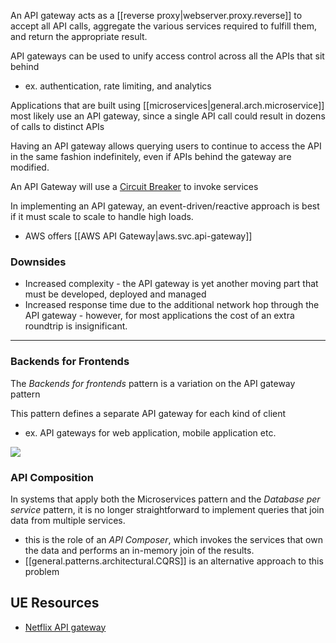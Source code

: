 
An API gateway acts as a [[reverse proxy|webserver.proxy.reverse]] to accept all API calls, aggregate the various services required to fulfill them, and return the appropriate result.

API gateways can be used to unify access control across all the APIs that sit behind
- ex. authentication, rate limiting, and analytics

Applications that are built using [[microservices|general.arch.microservice]] most likely use an API gateway, since a single API call could result in dozens of calls to distinct APIs

Having an API gateway allows querying users to continue to access the API in the same fashion indefinitely, even if APIs behind the gateway are modified.

An API Gateway will use a [Circuit Breaker](https://microservices.io/patterns/reliability/circuit-breaker.html) to invoke services

In implementing an API gateway, an event-driven/reactive approach is best if it must scale to scale to handle high loads.
- AWS offers [[AWS API Gateway|aws.svc.api-gateway]]

### Downsides
- Increased complexity - the API gateway is yet another moving part that must be developed, deployed and managed
- Increased response time due to the additional network hop through the API gateway - however, for most applications the cost of an extra roundtrip is insignificant.

* * * 

### Backends for Frontends
The *Backends for frontends* pattern is a variation on the API gateway pattern

This pattern defines a separate API gateway for each kind of client
- ex. API gateways for web application, mobile application etc.

![](/assets/images/2023-02-06-12-10-18.png)

### API Composition
In systems that apply both the Microservices pattern and the *Database per service* pattern, it is no longer straightforward to implement queries that join data from multiple services.
- this is the role of an *API Composer*, which invokes the services that own the data and performs an in-memory join of the results.
- [[general.patterns.architectural.CQRS]] is an alternative approach to this problem


## UE Resources
- [Netflix API gateway](https://netflixtechblog.com/optimizing-the-netflix-api-5c9ac715cf19)